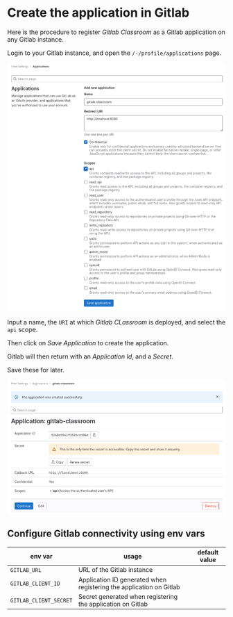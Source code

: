 # Create the application in Gitlab

Here is the procedure to register _Gitlab Classroom_ as a Gitlab application on any Gitlab instance.

Login to your Gitlab instance, and open the `/-/profile/applications` page.

![](gitlab-create-new-application.png)

Input a name, the `URI` at which _Gitlab CLassroom_ is deployed, and select the `api` scope.

Then click on _Save Application_ to create the application.

Gitlab will then return with an _Application Id_, and a _Secret_.

Save these for later.

![](gitlab-create-application-secret.png)

## Configure Gitlab connectivity using env vars

| env var                | usage                                                               | default value |
|------------------------|---------------------------------------------------------------------|---------------|
| `GITLAB_URL`           | URL of the Gitlab instance                                          |               |
| `GITLAB_CLIENT_ID`     | Application ID generated when registering the application on Gitlab |               |
| `GITLAB_CLIENT_SECRET` | Secret  generated when registering the application on Gitlab        |               |
